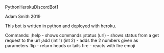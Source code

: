 PythonHerokuDiscordBot1

Adam Smith 2019

This bot is written in python and deployed with heroku.

Commands:
	;help - shows commands
	;status (url) - shows status from a get request to the url
	;add (int 1) (int 2) - adds the 2 numbers given as parameters
	flip - return heads or tails 
	fire - reacts with fire emoji 
	